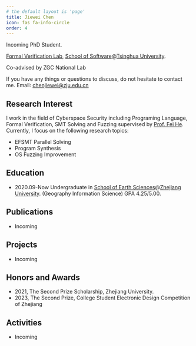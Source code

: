 ```yaml
---
# the default layout is 'page'
title: Jiewei Chen
icon: fas fa-info-circle
order: 4
---
```


Incoming PhD Student.

[Formal Verification Lab](https://thufv.github.io/), [School of Software](https://www.thss.tsinghua.edu.cn/)@[Tsinghua University](https://www.sjtu.edu.cn/). 

Co-advised by ZGC National Lab

If you have any things or questions to discuss, do not hesitate to contact me.
Email: [chenjiewei@zju.edu.cn](mailto:chenjiewei@zju.edu.cn)

## Research Interest

I work in the field of Cyberspace Security including Programing Language, Formal Verification, SMT Solving and Fuzzing supervised by [Prof. Fei He](https://feihe.github.io/). Currently, I focus on the following research topics:

- EFSMT Parallel Solving
- Program Synthesis
- OS Fuzzing Improvement

## Education

- 2020.09-Now     Undergraduate in [School of Earth Sciences](http://gs.zju.edu.cn/)@[Zhejiang University](https://www.zju.edu.cn/). (Geography Information Science) GPA 4.25/5.00.

## Publications

- Incoming

## Projects

- Incoming

## Honors and Awards

- 2021, The Second Prize Scholarship, Zhejiang University.
- 2023, The Second Prize, College Student Electronic Design Competition of Zhejiang

## Activities

- Incoming
